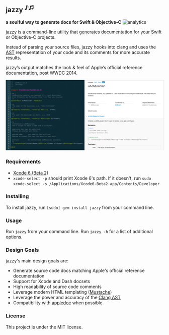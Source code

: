 ## jazzy <sup>♪♫</sup>
**a soulful way to generate docs for Swift & Objective-C** ![analytics](https://ga-beacon.appspot.com/UA-50247013-2/jazzy/README?pixel)

jazzy is a command-line utility that generates documentation for your Swift or Objective-C projects.

Instead of parsing your source files, jazzy hooks into clang and uses the [AST][ast] representation of your code and its comments for more accurate results.

jazzy’s output matches the look & feel of Apple’s official reference documentation, post WWDC 2014.

![Screenshot](screenshot.jpg)

### Requirements

* [Xcode 6 (Beta 2)](https://developer.apple.com/xcode)
* `xcode-select -p` should print Xcode 6's path. If it doesn't, run `sudo xcode-select -s /Applications/Xcode6-Beta2.app/Contents/Developer`

### Installing

To install jazzy, run `[sudo] gem install jazzy` from your command line.

### Usage

Run `jazzy` from your command line. Run `jazzy -h` for a list of additional options.

### Design Goals

jazzy's main design goals are:

- Generate source code docs matching Apple's official reference documentation
- Support for Xcode and Dash docsets
- High readability of source code comments
- Leverage modern HTML templating ([Mustache](http://mustache.github.io))
- Leverage the power and accuracy of the [Clang AST][ast]
- Compatibility with [appledoc](https://github.com/tomaz/appledoc) when possible

### License

This project is under the MIT license.

[ast]: http://clang.llvm.org/docs/IntroductionToTheClangAST.html "Introduction To The Clang AST"
